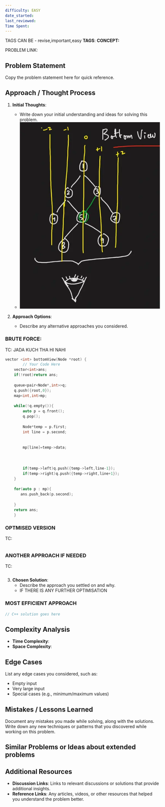 ```yaml
---
difficulty: EASY
date_started: 
last_reviewed: 
Time Spent: 
---
```

TAGS CAN BE - revise,important,easy
**TAGS**:
**CONCEPT:** [](.md)

PROBLEM LINK:
## Problem Statement
 Copy the problem statement here for quick reference.

## Approach / Thought Process
1. **Initial Thoughts**: 
   - Write down your initial understanding and ideas for solving this problem.
   - ![10. Bottom View of Binary Tree-20250109192114911.webp](../../../../../../../Images/10.%20Bottom%20View%20of%20Binary%20Tree-20250109192114911.webp)

2. **Approach Options**:
   - Describe any alternative approaches you considered.
   
### BRUTE FORCE:
TC: JADA KUCH THA HI NAHI
```c++
vector <int> bottomView(Node *root) {
        // Your Code Here
    vector<int>ans;
    if(!root)return ans;
    
    queue<pair<Node*,int>>q;
    q.push({root,0});
    map<int,int>mp;
    
    while(!q.empty()){
        auto p = q.front();
        q.pop();
        
        Node*temp = p.first;
        int line = p.second;
        
        
        mp[line]=temp->data;
       
        
        
        if(temp->left)q.push({temp->left,line-1});
        if(temp->right)q.push({temp->right,line+1});
    }
    
    for(auto p : mp){
       ans.push_back(p.second); 
        
    }    
    return ans;
    }
```

### OPTMISED VERSION 
TC:
```c++

```

### ANOTHER APPROACH IF NEEDED
TC:
```c++

```


3. **Chosen Solution**:
   - Describe the approach you settled on and why.
   - IF THERE IS ANY FURTHER OPTIMISATION

### MOST EFFICIENT APPROACH
```cpp
// C++ solution goes here
```

## Complexity Analysis
- **Time Complexity**: 
- **Space Complexity**: 

## Edge Cases
List any edge cases you considered, such as:
- Empty input
- Very large input
- Special cases (e.g., minimum/maximum values)

## Mistakes / Lessons Learned
Document any mistakes you made while solving, along with the solutions.
Write down any new techniques or patterns that you discovered while working on this problem.


## Similar Problems or Ideas about extended problems



## Additional Resources
- **Discussion Links**: Links to relevant discussions or solutions that provide additional insights.
- **Reference Links**: Any articles, videos, or other resources that helped you understand the problem better.